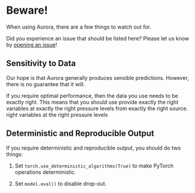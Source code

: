 # Beware!

When using Aurora, there are a few things to watch out for.

Did you experience an issue that should be listed here?
Please let us know by [opening an issue](https://github.com/microsoft/aurora/issues/new)!

## Sensitivity to Data

Our hope is that Aurora generally produces sensible predictions.
However, there is no guarantee that it will.

If you require optimal performance,
then the data you use needs to be exactly right.
This means that you should use provide
exactly the right variables
at exactly the right pressure levels
from exactly the right source.
right variables at the right pressure levels

## Deterministic and Reproducible Output

If you require deterministic and reproducible output,
you should do two things:

1. Set `torch.use_deterministic_algorithms(True)` to make PyTorch operations deterministic.

2. Set `model.eval()` to disable drop-out.
